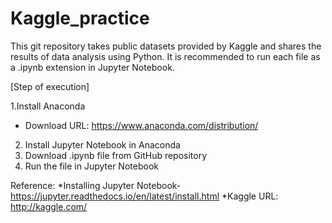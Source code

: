 # Kaggle_practice
This git repository takes public datasets provided by Kaggle and shares the results of data analysis using Python. It is recommended to run each file as a .ipynb extension in Jupyter Notebook.


[Step of execution]

1.Install Anaconda
* Download URL: https://www.anaconda.com/distribution/
2. Install Jupyter Notebook in Anaconda
3. Download .ipynb file from GitHub repository
4. Run the file in Jupyter Notebook

Reference:
*Installing Jupyter Notebook-https://jupyter.readthedocs.io/en/latest/install.html
*Kaggle URL: http://kaggle.com/
